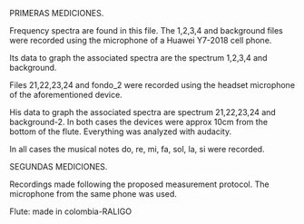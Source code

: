 PRIMERAS MEDICIONES.

Frequency spectra are found in this file.
The 1,2,3,4 and background files were recorded using the microphone of a Huawei Y7-2018 cell phone.

Its data to graph the associated spectra are the spectrum 1,2,3,4 and background.

Files 21,22,23,24 and fondo_2 were recorded using the headset microphone of the aforementioned device.

His data to graph the associated spectra are spectrum 21,22,23,24 and background-2. In both cases the devices were approx 10cm from the bottom of the flute.
Everything was analyzed with audacity.

In all cases the musical notes do, re, mi, fa, sol, la, si were recorded.

SEGUNDAS MEDICIONES.

Recordings made following the proposed measurement protocol. The microphone from the same phone was used.

Flute: made in colombia-RALIGO
